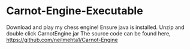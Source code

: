 # Carnot-Engine-Executable
Download and play my chess engine! 
Ensure java is installed. Unzip and double click CarnotEngine.jar
The source code can be found here, https://github.com/neilmehta1/Carnot-Engine

